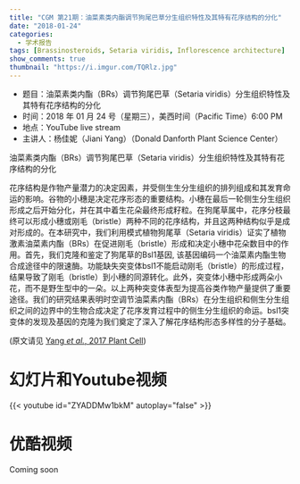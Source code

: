 ```yaml
---
title: "CGM 第21期：油菜素类内酯调节狗尾巴草分生组织特性及其特有花序结构的分化"
date: "2018-01-24"
categories:
  - 学术报告
tags: [Brassinosteroids, Setaria viridis, Inflorescence architecture]
show_comments: true
thumbnail: "https://i.imgur.com/TQRlz.jpg"
---
```


- 题目：油菜素类内酯（BRs）调节狗尾巴草（Setaria viridis）分生组织特性及其特有花序结构的分化
- 时间：2018 年 01 月 24 号（星期三），美西时间（Pacific Time）6:00 PM
- 地点：YouTube live stream 
- 主讲人：杨佳妮（Jiani Yang）（Donald Danforth Plant Science Center）

油菜素类内酯（BRs）调节狗尾巴草（Setaria viridis）分生组织特性及其特有花序结构的分化

花序结构是作物产量潜力的决定因素，并受侧生生分生组织的排列组成和其发育命运的影响。谷物的小穗是决定花序形态的重要结构。小穗在最后一轮侧生分生组织形成之后开始分化，并在其中着生花朵最终形成籽粒。在狗尾草属中，花序分枝最终可以形成小穗或刚毛（bristle）两种不同的花序结构，并且这两种结构似乎是成对形成的。在本研究中，我们利用模式植物狗尾草（Setaria viridis）证实了植物激素油菜素内酯（BRs）在促进刚毛（bristle）形成和决定小穗中花朵数目中的作用。首先，我们克隆和鉴定了狗尾草的Bsl1基因, 该基因编码一个油菜素内酯生物合成途径中的限速酶。功能缺失突变体bsl1不能启动刚毛（bristle）的形成过程，结果导致了刚毛（bristle）到小穗的同源转化。此外，突变体小穗中形成两朵小花，而不是野生型中的一朵。以上两种突变体表型为提高谷类作物产量提供了重要途径。我们的研究结果表明时空调节油菜素内酯（BRs）在分生组织和侧生分生组织之间的边界中的生物合成决定了花序发育过程中的侧生分生组织的命运。bsl1突变体的发现及基因的克隆为我们奠定了深入了解花序结构形态多样性的分子基础。

(原文请见 [Yang *et al.*, 2017 Plant Cell](http://www.plantcell.org/content/early/2017/12/20/tpc.17.00816))



# 幻灯片和Youtube视频

{{< youtube id="ZYADDMw1bkM" autoplay="false" >}}


# 优酷视频

Coming soon

